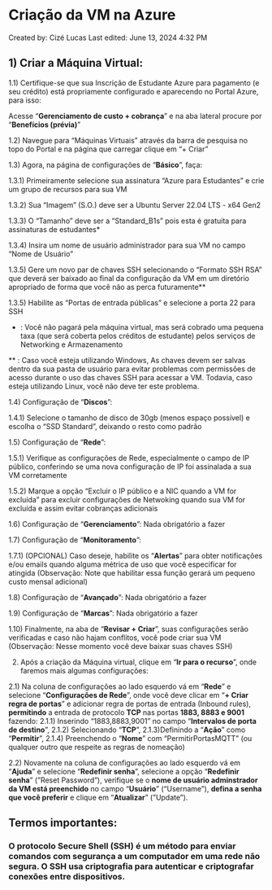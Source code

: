 # Criação da VM na Azure

Created by: Cizé Lucas
Last edited: June 13, 2024 4:32 PM

## 1) Criar a Máquina Virtual:

1.1) Certifique-se que sua Inscrição de Estudante Azure para pagamento (e seu crédito) está propriamente configurado e aparecendo no Portal Azure, para isso:

Acesse “**Gerenciamento de custo + cobrança**” e na aba lateral procure por “**Benefícios (prévia)**”

1.2) Navegue para “Máquinas Virtuais” através da barra de pesquisa no topo do Portal e na página que carregar clique em “+ Criar”

1.3) Agora, na página de configurações de “**Básico**”, faça:

1.3.1) Primeiramente selecione sua assinatura “Azure para Estudantes” e crie um grupo de recursos para sua VM

1.3.2) Sua “Imagem” (S.O.) deve ser a Ubuntu Server 22.04 LTS - x64 Gen2

1.3.3) O “Tamanho” deve ser a “Standard_B1s” pois esta é gratuita para assinaturas de estudantes*

1.3.4) Insira um nome de usuário administrador para sua VM no campo “Nome de Usuário”

1.3.5)  Gere um novo par de chaves SSH selecionando o “Formato SSH RSA” que deverá ser baixado ao final da configuração da VM em um diretório apropriado de forma que você não as perca futuramente**

1.3.5) Habilite as “Portas de entrada públicas” e selecione a porta 22 para SSH

* : Você não pagará pela máquina virtual, mas será cobrado uma pequena taxa (que será coberta pelos créditos de estudante) pelos serviços de Networking e Armazenamento

** : Caso você esteja utilizando Windows, As chaves devem ser salvas dentro da sua pasta de usuário para evitar problemas com permissões de acesso durante o uso das chaves SSH para acessar a VM. Todavia, caso esteja utilizando Linux, você não deve ter este problema.

1.4) Configuração de “**Discos**”:

1.4.1) Selecione o tamanho de disco de 30gb (menos espaço possível) e escolha o “SSD Standard”, deixando o resto como padrão

1.5) Configuração de “**Rede**”:

1.5.1) Verifique as configurações de Rede, especialmente o campo de IP público, conferindo se uma nova configuração de IP foi assinalada a sua VM corretamente

1.5.2) Marque a opção “Excluir o IP público e a NIC quando a VM for excluída” para excluir configurações de Netwoking quando sua VM for excluída e assim evitar cobranças adicionais

1.6) Configuração de “**Gerenciamento**”: Nada obrigatório a fazer

1.7) Configuração de “**Monitoramento**”:

1.7.1) (OPCIONAL) Caso deseje, habilite os “**Alertas**” para obter notificações e/ou emails quando alguma métrica de uso que você especificar for atingida (Observação: Note que habilitar essa função gerará um pequeno custo mensal adicional)

1.8) Configuração de “**Avançado**”: Nada obrigatório a fazer

1.9) Configuração de “**Marcas**”: Nada obrigatório a fazer

1.10) Finalmente, na aba de “**Revisar + Criar**”, suas configurações serão verificadas e caso não hajam conflitos, você pode criar sua VM (Observação: Nesse momento você deve baixar suas chaves SSH)

2) Após a criação da Máquina virtual, clique em “**Ir para o recurso**”, onde faremos mais algumas configurações:

2.1) Na coluna de configurações ao lado esquerdo vá em “**Rede**” e selecione “**Configurações de Rede**”, onde você deve clicar em “**+ Criar regra de portas**” e adicionar regra de portas de entrada (Inbound rules), **permitindo** a entrada de protocolo **TCP** nas portas **1883, 8883 e 9001** fazendo:
    2.1.1) Inserindo “1883,8883,9001” no campo “**Intervalos de porta de destino**”, 
    2.1.2) Selecionando “**TCP**”, 
    2.1.3)Definindo a “**Ação**” como “**Permitir**”,
    2.1.4) Preenchendo o “**Nome**” com “PermitirPortasMQTT” (ou qualquer outro que respeite as regras de nomeação)

2.2) Novamente na coluna de configurações ao lado esquerdo vá em “**Ajuda**” e selecione “**Redefinir senha**”, selecione a opção “**Redefinir senha**” (”Reset Password”), verifique se o **nome de usuário adminstrador da VM está preenchido** no campo “**Usuário**” (“Username”), **defina a senha que você preferir** e clique em “**Atualizar**” (”Update”).

## Termos importantes:

### O protocolo Secure Shell (SSH) **é um método para enviar comandos com segurança a um computador em uma rede não segura**. O SSH usa criptografia para autenticar e criptografar conexões entre dispositivos.